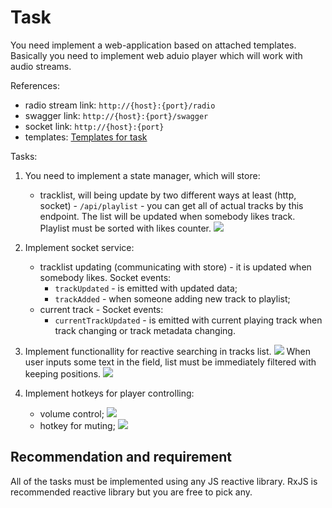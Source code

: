 # Task

You need implement a web-application based on attached templates.
Basically you need to implement web aduio player which will work with audio streams.

References:

- radio stream link: `http://{host}:{port}/radio`
- swagger link: `http://{host}:{port}/swagger`
- socket link: `http://{host}:{port}`
- templates: [Templates for task](https://github.com/vladb95/da.radio-html)

Tasks:
1. You need to implement a state manager, which will store:
    -  tracklist, will being update by two different ways at least (http, socket) - `/api/playlist` - you can get all of actual tracks by this endpoint.
The list will be updated when somebody likes track. Playlist must be sorted with likes counter.
    ![](http://dl3.joxi.net/drive/2019/07/15/0001/2211/108707/07/6ceebf6fcc.jpg)
2. Implement socket service:
    - tracklist updating (communicating with store) - it is updated when somebody likes. Socket events:
        - `trackUpdated` - is emitted with updated data; 
        - `trackAdded` - when someone adding new track to playlist;
    - current track - Socket events:
        - `currentTrackUpdated` - is emitted with current playing track when track changing or track metadata changing.
3. Implement functionallity for reactive searching in tracks list. 
![](http://dl4.joxi.net/drive/2019/07/15/0001/2211/108707/07/88518c8882.jpg)
When user inputs some text in the field, list must be immediately filtered with keeping positions.
![](http://dl3.joxi.net/drive/2019/07/15/0001/2211/108707/07/6b96453d45.jpg)

4. Implement hotkeys for player controlling:
    - volume control;
    ![](http://dl4.joxi.net/drive/2019/07/15/0001/2211/108707/07/8a08db3208.jpg)
    - hotkey for muting;
![](http://dl3.joxi.net/drive/2019/07/15/0001/2211/108707/07/ce75239e72.jpg)

## Recommendation and requirement
All of the tasks must be implemented using any JS reactive library. RxJS is recommended reactive library but you are free to pick any.